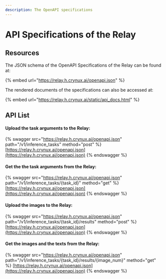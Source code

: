 ```yaml
---
description: The OpenAPI specifications
---
```


# API Specifications of the Relay

## Resources

The JSON schema of the OpenAPI Specifications of the Relay can be found at:

{% embed url="https://relay.h.crynux.ai/openapi.json" %}

The rendered documents of the specifications can also be accessed at:

{% embed url="https://relay.h.crynux.ai/static/api_docs.html" %}

## API List

#### Upload the task arguments to the Relay:

{% swagger src="https://relay.h.crynux.ai/openapi.json" path="/v1/inference_tasks" method="post" %}
[https://relay.h.crynux.ai/openapi.json](https://relay.h.crynux.ai/openapi.json)
{% endswagger %}

#### Get the the task arguments from the Relay:

{% swagger src="https://relay.h.crynux.ai/openapi.json" path="/v1/inference_tasks/{task_id}" method="get" %}
[https://relay.h.crynux.ai/openapi.json](https://relay.h.crynux.ai/openapi.json)
{% endswagger %}

#### Upload the images to the Relay:

{% swagger src="https://relay.h.crynux.ai/openapi.json" path="/v1/inference_tasks/{task_id}/results" method="post" %}
[https://relay.h.crynux.ai/openapi.json](https://relay.h.crynux.ai/openapi.json)
{% endswagger %}

#### Get the images and the texts from the Relay:

{% swagger src="https://relay.h.crynux.ai/openapi.json" path="/v1/inference_tasks/{task_id}/results/{image_num}" method="get" %}
[https://relay.h.crynux.ai/openapi.json](https://relay.h.crynux.ai/openapi.json)
{% endswagger %}

